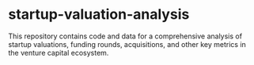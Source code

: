 # startup-valuation-analysis
This repository contains code and data for a comprehensive analysis of startup valuations, funding rounds, acquisitions, and other key metrics in the venture capital ecosystem.
